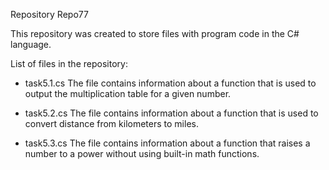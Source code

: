 Repository Repo77

This repository was created to store files with program code in the C# language.

List of files in the repository:

* task5.1.cs 
The file contains information about a function that is used to output the multiplication table for a given number.

* task5.2.cs 
The file contains information about a function that is used to convert distance from kilometers to miles.

* task5.3.cs
The file contains information about a function that raises a number to a power without using built-in math functions.

